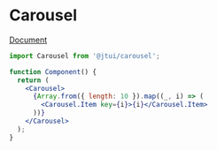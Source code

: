# Carousel

[Document](https://ui.jing-tech.me/components/carousel)

```jsx
import Carousel from '@jtui/carousel';

function Component() {
  return (
    <Carousel>
      {Array.from({ length: 10 }).map((_, i) => (
        <Carousel.Item key={i}>{i}</Carousel.Item>
      ))}
    </Carousel>
  );
}
```

